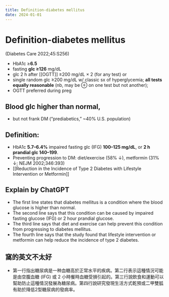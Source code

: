 ```yaml
---
title: Definition-diabetes mellitus
date: 2024-01-01
---
```

# Definition-diabetes mellitus

(Diabetes Care 2022;45:S256)
* HbA1c ≥**6.5**
* fasting **glc ≥126** mg/dL
* glc 2 h after [[OGTT]] ≥200 mg/dL × 2 (for any test) or
* single random glc ≥200 mg/dL w/ classic sx of hyperglycemia;
**all tests equally reasonable** (nb, may be ⊕ on one test but not another);
* OGTT preferred during preg

## Blood glc higher than normal,
* but not frank DM (“prediabetics,” ~40% U.S. population)
## Definition:
* HbA1c **5.7–6.4%** impaired fasting glc (IFG) **100–125 mg/dL**, or **2 h prandial glc 140–199**.
* Preventing progression to DM: diet/exercise (58% ↓), metformin (31% ↓; NEJM 2002;346:393)
* [[Reduction in the Incidence of Type 2 Diabetes with Lifestyle Intervention or Metformin]]


## Explain by ChatGPT

* The first line states that diabetes mellitus is a condition where the blood glucose is higher than normal.
* The second line says that this condition can be caused by impaired fasting glucose (IFG) or 2 hour prandial glucose.
* The third line says that diet and exercise can help prevent this condition from progressing to diabetes mellitus.
* The fourth line says that the study found that lifestyle intervention or metformin can help reduce the incidence of type 2 diabetes.

## 窩的英文不太好

* 第一行指出糖尿病是一种血糖高於正常水平的疾病。第二行表示這種情況可能是由空腹血糖 (IFG) 或 2 小時餐時血糖受損引起的。第三行說飲食和運動可以幫助防止這種情況發展為糖尿病。第四行說研究發現生活方式乾預或二甲雙胍有助於降低2型糖尿病的發病率。
